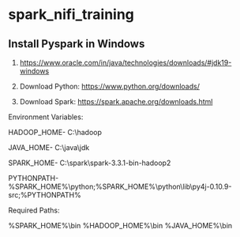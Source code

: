 # spark_nifi_training


## Install Pyspark in Windows
1) https://www.oracle.com/in/java/technologies/downloads/#jdk19-windows

2) Download Python: https://www.python.org/downloads/

3) Download Spark: https://spark.apache.org/downloads.html




Environment Variables:

HADOOP_HOME- C:\hadoop

JAVA_HOME- C:\java\jdk

SPARK_HOME- C:\spark\spark-3.3.1-bin-hadoop2

PYTHONPATH- %SPARK_HOME%\python;%SPARK_HOME%\python\lib\py4j-0.10.9-src;%PYTHONPATH%

Required Paths:

%SPARK_HOME%\bin
%HADOOP_HOME%\bin
%JAVA_HOME%\bin
